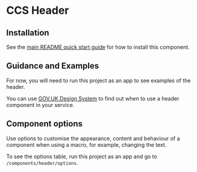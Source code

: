# CCS Header

## Installation

See the [main README quick start guide](https://github.com/tim-s-ccs/tim-ccs-components#quick-start) for how to install this component.

## Guidance and Examples
<!-- Add place for guide -->
For now, you will need to run this project as an app to see examples of the header.

You can use [GOV.UK Design System](https://design-system.service.gov.uk/components/header) to find out when to use a header component in your service.

## Component options

Use options to customise the appearance, content and behaviour of a component when using a macro, for example, changing the text.

To see the options table, run this project as an app and go to `/components/header/options`.
<!-- See [options table](https://design-system.service.gov.uk/components/header/#options-header-example) for details. -->
